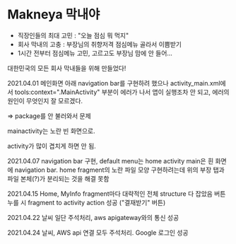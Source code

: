 # Makneya 막내야
- 직장인들의 최대 고민 : "오늘 점심 뭐 먹지"
- 회사 막내의 고충 : 부장님의 취향저격 점심메뉴 골라서 이쁨받기
- 1시간 전부터 점심메뉴 고민, 고르고도 부장님 맘에 안 들어...

대한민국의 모든 회사 막내들을 위해 만들었다!

2021.04.01 
메인화면 아래 navigation bar를 구현하려 했으나
activity_main.xml에서 tools:context=".MainActivity" 부분이 에러가 나서 앱이 실행조차 안 되고,
에러의 원인이 무엇인지 잘 모르겠다.

=> package를 안 불러와서 문제

mainactivity는 노란 빈 화면으로.

activity가 많이 겹치게 하면 안 됨.

2021.04.07
navigation bar 구현, default menu는 home
activity main은 흰 화면에 navigation bar.
home fragment의 노란 파일 모양 구현하려는데 위의 부장 탭과 파일 본체(?)가 분리되는 것을 해결 못함

2021.04.15
Home, MyInfo fragment마다 대략적인 전체 structure 다 잡았음
버튼 누를 시 fragment to activity action 성공 ("결재받기" 버튼)

2021.04.22
날씨 일단 주석처리, aws apigateway와의 통신 성공

2021.04.24
날씨, AWS api 연결 모두 주석처리. Google 로그인 성공

